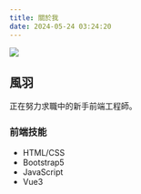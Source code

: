```yaml
---
title: 關於我
date: 2024-05-24 03:24:20
---
```


![](https://cdn.picrew.me/shareImg/org/202405/1108773_4Ean2BYF.png)

## 風羽

正在努力求職中的新手前端工程師。



### 前端技能
- HTML/CSS
- Bootstrap5
- JavaScript
- Vue3

